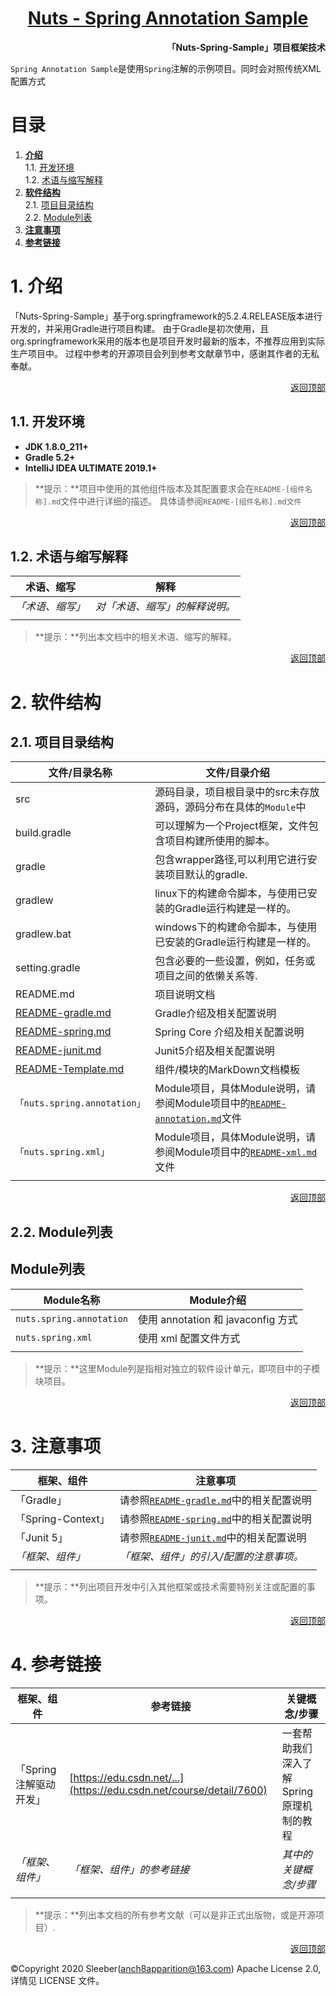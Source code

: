 <h1 align="center"><a href="README.md">Nuts - Spring Annotation Sample</a></h1>  

**<p align="right">「Nuts-Spring-Sample」项目框架技术</p>**
`Spring Annotation Sample`是使用`Spring`注解的示例项目。同时会对照传统XML配置方式

# <a id="nav">目录</a>

1. **[介绍](#info)**  
    1.1. [开发环境](#dev)  
    1.2. [术语与缩写解释](#word)
2. **[软件结构](#soft)**  
    2.1. [项目目录结构](#dir)  
    2.2. [Module列表](#list)
3. **[注意事项](#focus)**  
4. **[参考链接](#ref)** 


# <a id="info">1. 介绍</a>
「Nuts-Spring-Sample」基于org.springframework的5.2.4.RELEASE版本进行开发的，并采用Gradle进行项目构建。
由于Gradle是初次使用，且org.springframework采用的版本也是项目开发时最新的版本，不推荐应用到实际生产项目中。
过程中参考的开源项目会列到参考文献章节中，感谢其作者的无私奉献。  

<p align="right"><a href="#">返回顶部</a></p>  

## <a id="dev">1.1. 开发环境</a>  
- **JDK 1.8.0_211+**
- **Gradle 5.2+**
- **IntelliJ IDEA ULTIMATE 2019.1+**

> **提示：**项目中使用的其他组件版本及其配置要求会在`README-[组件名称].md`文件中进行详细的描述。
> 具体请参阅`README-[组件名称].md文件`  

<p align="right"><a href="#">返回顶部</a></p>  

## <a id="word">1.2. 术语与缩写解释</a>  
| 术语、缩写                                                    | 解释                                                         |
| ------------------------------------------------------------ | ------------------------------------------------------------ |
| *「术语、缩写」*                                               | *对「术语、缩写」的解释说明。*                                  |
|                                                              |                                                              |
> **提示：**列出本文档中的相关术语、缩写的解释。


<p align="right"><a href="#">返回顶部</a></p>  

# <a id="soft">2. 软件结构</a>
## <a id="dir">2.1. 项目目录结构</a>  
| 文件/目录名称                                                 | 文件/目录介绍                                                  |
| ------------------------------------------------------------ | ------------------------------------------------------------ |
| src                                                          | 源码目录，项目根目录中的src未存放源码，源码分布在具体的`Module`中  |
| build.gradle                                                 | 可以理解为一个Project框架，文件包含项目构建所使用的脚本。          |
| gradle                                                       | 包含wrapper路径,可以利用它进行安装项目默认的gradle.              |
| gradlew                                                      | linux下的构建命令脚本，与使用已安装的Gradle运行构建是一样的。      |
| gradlew.bat                                                  | windows下的构建命令脚本，与使用已安装的Gradle运行构建是一样的。    |
| setting.gradle                                               | 包含必要的一些设置，例如，任务或项目之间的依懒关系等.              |
| README.md                                                    | 项目说明文档                                                  |
| [README-gradle.md](./README-gradle.md)                       | Gradle介绍及相关配置说明                                       |
| [README-spring.md](./README-spring.md)                       | Spring Core 介绍及相关配置说明                                 |
| [README-junit.md](./README-junit.md)                         | Junit5介绍及相关配置说明                                       |
| [README-Template.md](./README-Template.md)                   | 组件/模块的MarkDown文档模板                                    |
| `「nuts.spring.annotation」`                                 | Module项目，具体Module说明，请参阅Module项目中的[`README-annotation.md`](./nuts-spring-annotation/README-annotation.md)文件 |
| `「nuts.spring.xml」`                                        | Module项目，具体Module说明，请参阅Module项目中的[`README-xml.md`](./nuts-spring-xml/README-xml.md)文件 |
|                                                              |                                                              |

<p align="right"><a href="#">返回顶部</a></p>  

## <a id="list">2.2. Module列表</a>
## Module列表
| Module名称                                                   | Module介绍                                                    |
| ------------------------------------------------------------ | ------------------------------------------------------------ |
| `nuts.spring.annotation` | 使用 annotation 和 javaconfig 方式 |
| `nuts.spring.xml` | 使用 xml 配置文件方式 |
|  |  |

> **提示：**这里Module列是指相对独立的软件设计单元，即项目中的子模块项目。

<p align="right"><a href="#">返回顶部</a></p>  

# <a id="focus">3. 注意事项</a>  
| 框架、组件                                                    | 注意事项                                                      |
| ------------------------------------------------------------ | ------------------------------------------------------------ |
| 「Gradle」 | 请参照[`README-gradle.md`](./README-gradle.md)中的相关配置说明 |
| 「Spring-Context」 | 请参照[`README-spring.md`](./README-spring.md)中的相关配置说明 |
| 「Junit 5」 | 请参照[`README-junit.md`](./README-junit.md)中的相关配置说明 |
| *「框架、组件」* | *「框架、组件」的引入/配置的注意事项。* |
|   |   |

> **提示：**列出项目开发中引入其他框架或技术需要特别关注或配置的事项。

<p align="right"><a href="#">返回顶部</a></p>  

# <a id="ref">4. 参考链接</a>  
| 框架、组件                                                    | 参考链接                                                      | 关键概念/步骤                                                 |
| ------------------------------------------------------------ | ------------------------------------------------------------ | ------------------------------------------------------------ |
| 「Spring注解驱动开发」 | [https://edu.csdn.net/...](https://edu.csdn.net/course/detail/7600) | 一套帮助我们深入了解Spring原理机制的教程 |
| *「框架、组件」*  | *「框架、组件」的参考链接*  |  *其中的关键概念/步骤*  |
|  |  |  |

> **提示：**列出本文档的所有参考文献（可以是非正式出版物，或是开源项目）.  

<p align="right"><a href="#">返回顶部</a></p>  

&copy;Copyright 2020 Sleeber(anch8apparition@163.com) Apache License 2.0, 详情见 LICENSE 文件。
